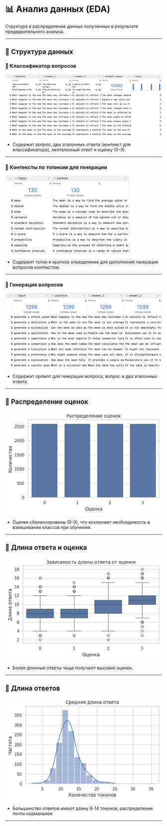 # 📊 Анализ данных (EDA)

Структура и распределение данных полученных в результате предварительного анализа.

---

## 📁 Структура данных

### 🔸 Классификатор вопросов

<img src="data_imgs/classifier_data.png" width="700"/>

- Содержит вопрос, два эталонных ответа (контекст для классификатора), неэталонный ответ и оценку (0–3).

---

### 🔸 Контексты по топикам для генерации

<img src="data_imgs/context_data.png" width="400"/>

- Содержит топик и краткое определение для дополнения генерации вопросов контекстом.

---

### 🔸 Генерация вопросов

<img src="data_imgs/qa_data.png" width="600"/>

- Содержит  промпт для генерации вопроса, вопрос и два эталонных ответа.

---

## 📌 Распределение оценок

![Распределение оценок](eda_outputs/score_distribution.png)

- Оценки сбалансированы (0–3), что исключает необходимость в взвешивании классов при обучении.

---


## 📌 Длина ответа и оценка

![Зависимость длины ответа от оценки](eda_outputs/answer_length_vs_score.png)

- Более длинные ответы чаще получают высокие оценки.

---

## 📌 Длина ответов

![Длина ответов](eda_outputs/avg_answer_length_generation.png)

- Большинство ответов имеют длину 8-14 токенов, распределение почти нормальное

---

